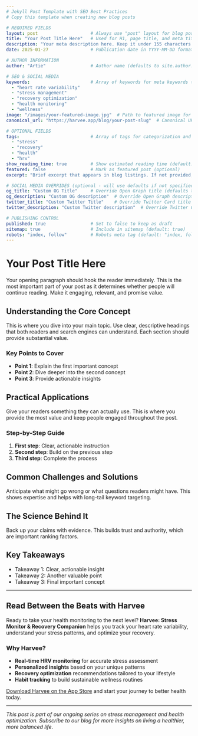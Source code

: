 ```yaml
---
# Jekyll Post Template with SEO Best Practices
# Copy this template when creating new blog posts

# REQUIRED FIELDS
layout: post                    # Always use "post" layout for blog posts
title: "Your Post Title Here"   # Used for H1, page title, and meta title (50-60 chars optimal)
description: "Your meta description here. Keep it under 155 characters and make it compelling to encourage clicks from search results."  # Meta description for SEO (155 char max)
date: 2025-01-27                # Publication date in YYYY-MM-DD format

# AUTHOR INFORMATION
author: "Artie"                 # Author name (defaults to site.author.name if not specified)

# SEO & SOCIAL MEDIA
keywords:                       # Array of keywords for meta keywords tag
  - "heart rate variability"
  - "stress management"
  - "recovery optimization"
  - "health monitoring"
  - "wellness"
image: "/images/your-featured-image.jpg"  # Path to featured image for og:image (1200x630px recommended)
canonical_url: "https://harvee.app/blog/your-post-slug"  # Canonical URL for SEO (prevents duplicate content issues)

# OPTIONAL FIELDS
tags:                           # Array of tags for categorization and internal linking
  - "stress"
  - "recovery"
  - "health"
  - "hrv"
show_reading_time: true         # Show estimated reading time (default: true)
featured: false                 # Mark as featured post (optional)
excerpt: "Brief excerpt that appears in blog listings. If not provided, Jekyll will auto-generate from first paragraph."  # Custom excerpt for blog listings

# SOCIAL MEDIA OVERRIDES (optional - will use defaults if not specified)
og_title: "Custom OG Title"     # Override Open Graph title (defaults to title)
og_description: "Custom OG description"  # Override Open Graph description (defaults to description)
twitter_title: "Custom Twitter Title"    # Override Twitter Card title
twitter_description: "Custom Twitter description"  # Override Twitter Card description

# PUBLISHING CONTROL
published: true                 # Set to false to keep as draft
sitemap: true                   # Include in sitemap (default: true)
robots: "index, follow"         # Robots meta tag (default: "index, follow")
---
```


# Your Post Title Here

<!-- Hook paragraph - Start with a compelling opening that draws readers in -->
Your opening paragraph should hook the reader immediately. This is the most important part of your post as it determines whether people will continue reading. Make it engaging, relevant, and promise value.

## Understanding the Core Concept

<!-- H2 sections should be descriptive and keyword-rich -->
This is where you dive into your main topic. Use clear, descriptive headings that both readers and search engines can understand. Each section should provide substantial value.

### Key Points to Cover

- **Point 1**: Explain the first important concept
- **Point 2**: Dive deeper into the second concept  
- **Point 3**: Provide actionable insights

## Practical Applications

<!-- Show how readers can apply this knowledge -->
Give your readers something they can actually use. This is where you provide the most value and keep people engaged throughout the post.

### Step-by-Step Guide

1. **First step**: Clear, actionable instruction
2. **Second step**: Build on the previous step
3. **Third step**: Complete the process

## Common Challenges and Solutions

<!-- Address potential problems readers might face -->
Anticipate what might go wrong or what questions readers might have. This shows expertise and helps with long-tail keyword targeting.

## The Science Behind It

<!-- Include data, research, or technical details -->
Back up your claims with evidence. This builds trust and authority, which are important ranking factors.

## Key Takeaways

<!-- Summarize the main points -->
- Takeaway 1: Clear, actionable insight
- Takeaway 2: Another valuable point
- Takeaway 3: Final important concept

---

## Read Between the Beats with Harvee

Ready to take your health monitoring to the next level? **Harvee: Stress Monitor & Recovery Companion** helps you track your heart rate variability, understand your stress patterns, and optimize your recovery.

### Why Harvee?

- **Real-time HRV monitoring** for accurate stress assessment
- **Personalized insights** based on your unique patterns
- **Recovery optimization** recommendations tailored to your lifestyle
- **Habit tracking** to build sustainable wellness routines

[Download Harvee on the App Store](https://testflight.apple.com/join/mFb7yREE) and start your journey to better health today.

---

*This post is part of our ongoing series on stress management and health optimization. Subscribe to our blog for more insights on living a healthier, more balanced life.*
